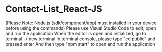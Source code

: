 # Contact-List_React-JS
 (Please Note: Node.js (sdk/component/app) must installed in your device before using the commands)
 Please use Visual Studio Code to edit, open and run the application
 When the editor is open and initialized, go to terminal -> new terminal
 In terminal console, please type "cd public" and pressed enter
 And then type "npm start" to open and run the application 
